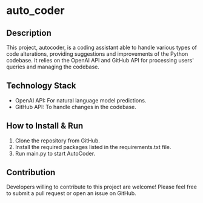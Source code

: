 # auto_coder

## Description

This project, autocoder, is a coding assistant able to handle various types of code alterations, providing suggestions and improvements of the Python codebase. It relies on the OpenAI API and GitHub API for processing users' queries and managing the codebase.

## Technology Stack

- OpenAI API: For natural language model predictions.
- GitHub API: To handle changes in the codebase.

## How to Install & Run

1. Clone the repository from GitHub.
2. Install the required packages listed in the requirements.txt file.
3. Run main.py to start AutoCoder.

## Contribution

Developers willing to contribute to this project are welcome! Please feel free to submit a pull request or open an issue on GitHub.